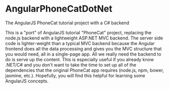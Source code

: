 # AngularPhoneCatDotNet
The AngularJS PhoneCat tutorial project with a C# backend

This is a "port" of AngularJS tutorial "PhoneCat" project, replacing the node.js backend with a lightweight ASP.NET MVC backend. The server side code is lighter-weight than a typical MVC backend because the Angular frontend does all the data processing and gives you the MVC structure that you would need, all in a single-page app. All we really need the backend to do is serve up the content. This is especially useful if you already know .NET/C# and you don't want to take the time to set up all of the dependencies that the original PhoneCat app requires (node.js, npm, bower, jasmine, etc.). Hopefully, you will find this helpful for learning some AngularJS concepts.
